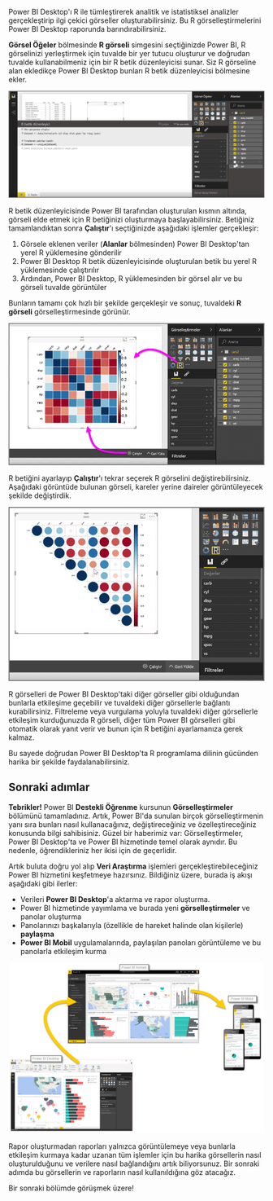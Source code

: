 Power BI Desktop'ı R ile tümleştirerek analitik ve istatistiksel analizler gerçekleştirip ilgi çekici görseller oluşturabilirsiniz. Bu R görselleştirmelerini Power BI Desktop raporunda barındırabilirsiniz.

**Görsel Öğeler** bölmesinde **R görseli** simgesini seçtiğinizde Power BI, R görselinizi yerleştirmek için tuvalde bir yer tutucu oluşturur ve doğrudan tuvalde kullanabilmeniz için bir R betik düzenleyicisi sunar. Siz R görseline alan ekledikçe Power BI Desktop bunları R betik düzenleyicisi bölmesine ekler.

![](media/3-11h-r-visual-integration/3-11h_1.png)

R betik düzenleyicisinde Power BI tarafından oluşturulan kısmın altında, görseli elde etmek için R betiğinizi oluşturmaya başlayabilirsiniz. Betiğiniz tamamlandıktan sonra **Çalıştır**'ı seçtiğinizde aşağıdaki işlemler gerçekleşir:

1. Görsele eklenen veriler (**Alanlar** bölmesinden) Power BI Desktop'tan yerel R yüklemesine gönderilir
2. Power BI Desktop R betik düzenleyicisinde oluşturulan betik bu yerel R yüklemesinde çalıştırılır
3. Ardından, Power BI Desktop, R yüklemesinden bir görsel alır ve bu görseli tuvalde görüntüler

Bunların tamamı çok hızlı bir şekilde gerçekleşir ve sonuç, tuvaldeki **R görseli** görselleştirmesinde görünür.

![](media/3-11h-r-visual-integration/3-11h_2.png)

R betiğini ayarlayıp **Çalıştır**'ı tekrar seçerek R görselini değiştirebilirsiniz. Aşağıdaki görüntüde bulunan görseli, kareler yerine daireler görüntüleyecek şekilde değiştirdik.

![](media/3-11h-r-visual-integration/3-11h_3.png)

R görselleri de Power BI Desktop'taki diğer görseller gibi olduğundan bunlarla etkileşime geçebilir ve tuvaldeki diğer görsellerle bağlantı kurabilirsiniz. Filtreleme veya vurgulama yoluyla tuvaldeki diğer görsellerle etkileşim kurduğunuzda R görseli, diğer tüm Power BI görselleri gibi otomatik olarak yanıt verir ve bunun için R betiğini ayarlamanıza gerek kalmaz.

Bu sayede doğrudan Power BI Desktop'ta R programlama dilinin gücünden harika bir şekilde faydalanabilirsiniz.

## <a name="next-steps"></a>Sonraki adımlar
**Tebrikler!** Power BI **Destekli Öğrenme** kursunun **Görselleştirmeler** bölümünü tamamladınız. Artık, Power BI'da sunulan birçok görselleştirmenin yanı sıra bunları nasıl kullanacağınız, değiştireceğiniz ve özelleştireceğiniz konusunda bilgi sahibisiniz. Güzel bir haberimiz var: Görselleştirmeler, Power BI Desktop'ta ve Power BI hizmetinde temel olarak aynıdır. Bu nedenle, öğrendikleriniz her ikisi için de geçerlidir.

Artık buluta doğru yol alıp **Veri Araştırma** işlemleri gerçekleştirebileceğiniz Power BI hizmetini keşfetmeye hazırsınız. Bildiğiniz üzere, burada iş akışı aşağıdaki gibi ilerler:

* Verileri **Power BI Desktop**'a aktarma ve rapor oluşturma.
* Power BI hizmetinde yayımlama ve burada yeni **görselleştirmeler** ve panolar oluşturma
* Panolarınızı başkalarıyla (özellikle de hareket halinde olan kişilerle) **paylaşma**
* **Power BI Mobil** uygulamalarında, paylaşılan panoları görüntüleme ve bu panolarla etkileşim kurma

![](media/3-11h-r-visual-integration/c0a1_1.png)

Rapor oluşturmadan raporları yalnızca görüntülemeye veya bunlarla etkileşim kurmaya kadar uzanan tüm işlemler için bu harika görsellerin nasıl oluşturulduğunu ve verilere nasıl bağlandığını artık biliyorsunuz. Bir sonraki adımda bu görsellerin ve raporların nasıl kullanıldığına göz atacağız.

Bir sonraki bölümde görüşmek üzere!

